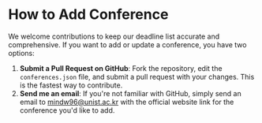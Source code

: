 # How to Add Conference

We welcome contributions to keep our deadline list accurate and comprehensive. If you want to add or update a conference, you have two options:

1.  **Submit a Pull Request on GitHub**: Fork the repository, edit the `conferences.json` file, and submit a pull request with your changes. This is the fastest way to contribute.
2.  **Send me an email**: If you're not familiar with GitHub, simply send an email to [mindw96@unist.ac.kr](mailto:mindw96@unist.ac.kr) with the official website link for the conference you'd like to add.